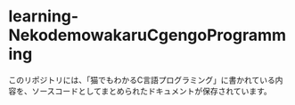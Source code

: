 # learning-NekodemowakaruCgengoProgramming
このリポジトリには、「猫でもわかるC言語プログラミング」に書かれている内容を、ソースコードとしてまとめられたドキュメントが保存されています。
